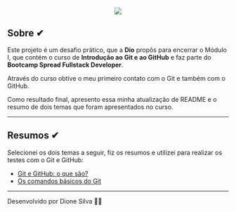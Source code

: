 <h1 align="center">
    <img src=https://ik.imagekit.io/DihDS/Imagens/logotipo-desafio-de-projeto-dio_fyolQZSkIw.png?ik-sdk-version=javascript-1.4.3&updatedAt=1650557982276>
</h1>

## **Sobre** ✔

Este projeto é um desafio prático, que a **Dio** propôs para encerrar o Módulo I, que contém o curso de **Introdução ao Git e ao GitHub** e faz parte do **Bootcamp Spread Fullstack Developer**.

Através do curso obtive o meu primeiro contato com o Git e também com o GitHub.

Como resultado final, apresento essa minha atualização de README e o resumo de dois temas que foram apresentados no curso.

---

## **Resumos** ✔

Selecionei os dois temas a seguir, fiz os resumos e utilizei para realizar os testes com o Git e GitHub:

- [Git e GitHub: o que são?](resumos/1-git-github.md)
- [Os comandos básicos do Git](resumos/2-os-comandos-basicos-do-git.md)

---

Desenvolvido por Dione Silva 👊🏽